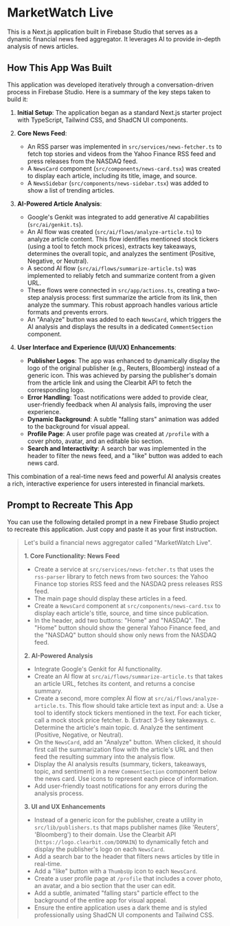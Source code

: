 # MarketWatch Live

This is a Next.js application built in Firebase Studio that serves as a dynamic financial news feed aggregator. It leverages AI to provide in-depth analysis of news articles.

## How This App Was Built

This application was developed iteratively through a conversation-driven process in Firebase Studio. Here is a summary of the key steps taken to build it:

1.  **Initial Setup**: The application began as a standard Next.js starter project with TypeScript, Tailwind CSS, and ShadCN UI components.

2.  **Core News Feed**:
    *   An RSS parser was implemented in `src/services/news-fetcher.ts` to fetch top stories and videos from the Yahoo Finance RSS feed and press releases from the NASDAQ feed.
    *   A `NewsCard` component (`src/components/news-card.tsx`) was created to display each article, including its title, image, and source.
    *   A `NewsSidebar` (`src/components/news-sidebar.tsx`) was added to show a list of trending articles.

3.  **AI-Powered Article Analysis**:
    *   Google's Genkit was integrated to add generative AI capabilities (`src/ai/genkit.ts`).
    *   An AI flow was created (`src/ai/flows/analyze-article.ts`) to analyze article content. This flow identifies mentioned stock tickers (using a tool to fetch mock prices), extracts key takeaways, determines the overall topic, and analyzes the sentiment (Positive, Negative, or Neutral).
    *   A second AI flow (`src/ai/flows/summarize-article.ts`) was implemented to reliably fetch and summarize content from a given URL.
    *   These flows were connected in `src/app/actions.ts`, creating a two-step analysis process: first summarize the article from its link, then analyze the summary. This robust approach handles various article formats and prevents errors.
    *   An "Analyze" button was added to each `NewsCard`, which triggers the AI analysis and displays the results in a dedicated `CommentSection` component.

4.  **User Interface and Experience (UI/UX) Enhancements**:
    *   **Publisher Logos**: The app was enhanced to dynamically display the logo of the original publisher (e.g., Reuters, Bloomberg) instead of a generic icon. This was achieved by parsing the publisher's domain from the article link and using the Clearbit API to fetch the corresponding logo.
    *   **Error Handling**: Toast notifications were added to provide clear, user-friendly feedback when AI analysis fails, improving the user experience.
    *   **Dynamic Background**: A subtle "falling stars" animation was added to the background for visual appeal.
    *   **Profile Page**: A user profile page was created at `/profile` with a cover photo, avatar, and an editable bio section.
    *   **Search and Interactivity**: A search bar was implemented in the header to filter the news feed, and a "like" button was added to each news card.

This combination of a real-time news feed and powerful AI analysis creates a rich, interactive experience for users interested in financial markets.

## Prompt to Recreate This App

You can use the following detailed prompt in a new Firebase Studio project to recreate this application. Just copy and paste it as your first instruction.

> Let's build a financial news aggregator called "MarketWatch Live".
>
> **1. Core Functionality: News Feed**
> - Create a service at `src/services/news-fetcher.ts` that uses the `rss-parser` library to fetch news from two sources: the Yahoo Finance top stories RSS feed and the NASDAQ press releases RSS feed.
> - The main page should display these articles in a feed.
> - Create a `NewsCard` component at `src/components/news-card.tsx` to display each article's title, source, and time since publication.
> - In the header, add two buttons: "Home" and "NASDAQ". The "Home" button should show the general Yahoo Finance feed, and the "NASDAQ" button should show only news from the NASDAQ feed.
>
> **2. AI-Powered Analysis**
> - Integrate Google's Genkit for AI functionality.
> - Create an AI flow at `src/ai/flows/summarize-article.ts` that takes an article URL, fetches its content, and returns a concise summary.
> - Create a second, more complex AI flow at `src/ai/flows/analyze-article.ts`. This flow should take article text as input and:
>     a. Use a tool to identify stock tickers mentioned in the text. For each ticker, call a mock stock price fetcher.
>     b. Extract 3-5 key takeaways.
>     c. Determine the article's main topic.
>     d. Analyze the sentiment (Positive, Negative, or Neutral).
> - On the `NewsCard`, add an "Analyze" button. When clicked, it should first call the summarization flow with the article's URL and then feed the resulting summary into the analysis flow.
> - Display the AI analysis results (summary, tickers, takeaways, topic, and sentiment) in a new `CommentSection` component below the news card. Use icons to represent each piece of information.
> - Add user-friendly toast notifications for any errors during the analysis process.
>
> **3. UI and UX Enhancements**
> - Instead of a generic icon for the publisher, create a utility in `src/lib/publishers.ts` that maps publisher names (like 'Reuters', 'Bloomberg') to their domain. Use the Clearbit API (`https://logo.clearbit.com/DOMAIN`) to dynamically fetch and display the publisher's logo on each `NewsCard`.
> - Add a search bar to the header that filters news articles by title in real-time.
> - Add a "like" button with a `ThumbsUp` icon to each `NewsCard`.
> - Create a user profile page at `/profile` that includes a cover photo, an avatar, and a bio section that the user can edit.
> - Add a subtle, animated "falling stars" particle effect to the background of the entire app for visual appeal.
> - Ensure the entire application uses a dark theme and is styled professionally using ShadCN UI components and Tailwind CSS.
